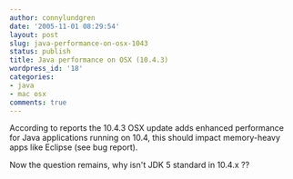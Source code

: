 ```yaml
---
author: connylundgren
date: '2005-11-01 08:29:54'
layout: post
slug: java-performance-on-osx-1043
status: publish
title: Java performance on OSX (10.4.3)
wordpress_id: '18'
categories:
- java
- mac osx
comments: true
---
```


According to reports the 10.4.3 OSX update adds enhanced performance for Java
applications running on 10.4, this should impact memory-heavy apps like
Eclipse (see bug report).

Now the question remains, why isn't JDK 5 standard in 10.4.x ??

